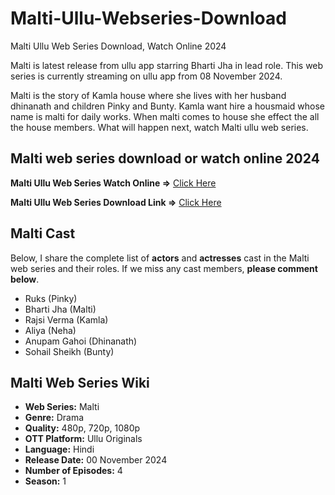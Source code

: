 # Malti-Ullu-Webseries-Download
Malti Ullu Web Series Download, Watch Online 2024

Malti is latest release from ullu app starring Bharti Jha in lead role. This web series is currently streaming on ullu app from 08 November 2024.

Malti is the story of Kamla house where she lives with her husband dhinanath and children Pinky and Bunty. Kamla want hire a housmaid whose name is malti for daily works. When malti comes to house she effect the all the house members. What will happen next, watch Malti ullu web series.
<h2>Malti web series download or watch online 2024</h2>
<strong>Malti Ullu Web Series Watch Online =&gt;</strong> <a href="https://bit.ly/3O2EDMV">Click Here</a>

<strong>Malti Ullu Web Series Download Link =&gt;</strong> <a href="https://bit.ly/3O2EDMV">Click Here</a>
<h2>Malti Cast</h2>
Below, I share the complete list of <strong>actors</strong> and <strong>actresses</strong> cast in the Malti web series and their roles. If we miss any cast members, <strong>please comment below</strong>.
<ul>
 	<li>Ruks (Pinky)</li>
 	<li>Bharti Jha (Malti)</li>
 	<li>Rajsi Verma (Kamla)</li>
 	<li>Aliya (Neha)</li>
 	<li>Anupam Gahoi (Dhinanath)</li>
 	<li>Sohail Sheikh (Bunty)</li>
</ul>
<h2>Malti Web Series Wiki</h2>
<ul>
 	<li><strong>Web Series:</strong> Malti</li>
 	<li><strong>Genre:</strong> Drama</li>
 	<li><strong>Quality:</strong> 480p, 720p, 1080p</li>
 	<li><strong>OTT Platform:</strong> Ullu Originals</li>
 	<li><strong>Language:</strong> Hindi</li>
 	<li><strong>Release Date:</strong> 00 November 2024</li>
 	<li><strong>Number of Episodes:</strong> 4</li>
 	<li><strong>Season:</strong> 1</li>
</ul>
